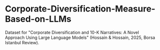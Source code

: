 # Corporate-Diversification-Measure-Based-on-LLMs
Dataset for "Corporate Diversification and 10-K Narratives: A Novel Approach Using Large Language Models" (Hossain &amp; Hossain, 2025, Borsa Istanbul Review).
